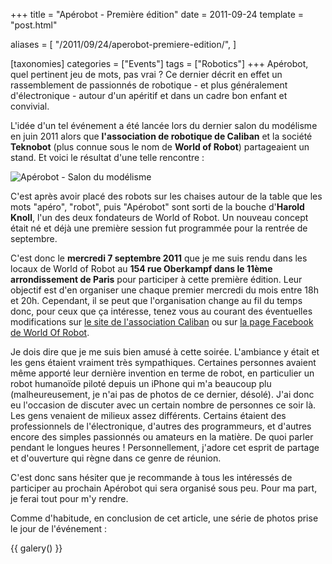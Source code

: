 +++
title = "Apérobot - Première édition"
date = 2011-09-24
template = "post.html"

aliases = [
  "/2011/09/24/aperobot-premiere-edition/",
]

[taxonomies]
categories = ["Events"]
tags = ["Robotics"]
+++
Apérobot, quel pertinent jeu de mots, pas vrai ? Ce dernier décrit en effet un
rassemblement de passionnés de robotique - et plus généralement d'électronique -
autour d'un apéritif et dans un cadre bon enfant et convivial.

L'idée d'un tel événement a été lancée lors du dernier salon du modélisme en
juin 2011 alors que **l'association de robotique de Caliban** et la société
**Teknobot** (plus connue sous le nom de **World of Robot**) partageaient un
stand. Et voici le résultat d'une telle rencontre :

![Apérobot - Salon du modélisme](/aperobot-first-edition/aperobot-premiere-edition-1.jpg)

<!-- more -->

C'est après avoir placé des robots sur les chaises autour de la table que les
mots "apéro", "robot", puis "Apérobot" sont sorti de la bouche d'**Harold
Knoll**, l'un des deux fondateurs de World of Robot. Un nouveau concept était né
et déjà une première session fut programmée pour la rentrée de septembre.

C'est donc le **mercredi 7 septembre 2011** que je me suis rendu dans les locaux
de World of Robot au **154 rue Oberkampf dans le 11ème arrondissement de Paris**
pour participer à cette première édition. Leur objectif est d'en organiser une
chaque premier mercredi du mois entre 18h et 20h. Cependant, il se peut que
l'organisation change au fil du temps donc, pour ceux que ça intéresse, tenez
vous au courant des éventuelles modifications sur [le site de l'association
Caliban][site-caliban] ou sur [la page Facebook de World Of
Robot][facebook-world-of-robot].

Je dois dire que je me suis bien amusé à cette soirée. L'ambiance y était et les
gens étaient vraiment très sympathiques. Certaines personnes avaient même
apporté leur dernière invention en terme de robot, en particulier un robot
humanoïde piloté depuis un iPhone qui m'a beaucoup plu (malheureusement, je n'ai
pas de photos de ce dernier, désolé). J'ai donc eu l'occasion de discuter avec
un certain nombre de personnes ce soir là. Les gens venaient de milieux assez
différents. Certains étaient des professionnels de l'électronique, d'autres des
programmeurs, et d'autres encore des simples passionnés ou amateurs en la
matière. De quoi parler pendant le longues heures ! Personnellement, j'adore cet
esprit de partage et d'ouverture qui règne dans ce genre de réunion.

C'est donc sans hésiter que je recommande à tous les intéressés de participer au
prochain Apérobot qui sera organisé sous peu. Pour ma part, je ferai tout pour
m'y rendre.

Comme d'habitude, en conclusion de cet article, une série de photos prise le
jour de l'événement :

{{ galery() }}

 [site-caliban]: https://caliban-asso.fr "Association Caliban"
 [facebook-world-of-robot]: https://www.facebook.com/pages/World-Of-Robot/164886823512 "Page Facebook de World Of Robot"
